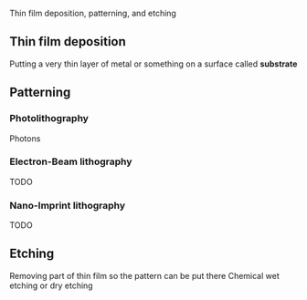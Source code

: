 Thin film deposition, patterning, and etching

## Thin film deposition
Putting a very thin layer of metal or something on a surface called **substrate**

## Patterning
### Photolithography
Photons

### Electron-Beam lithography
TODO

### Nano-Imprint lithography
TODO

## Etching
Removing part of thin film so the pattern can be put there
Chemical wet etching or dry etching
